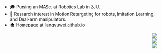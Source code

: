
+ :mortar_board: Pursing an MASc. at Robotics Lab in ZJU. 
+ :book: Research interest in Motion Retargeting for robots, Imitation Learning, and Dual-arm manipulators. 
+ :house: Homepage at [liangyuwei.github.io](https://liangyuwei.github.io/) 

<!-- Use <br> for inserting new lines between images, and use <p align=right> to align them all to the right as a group... -->
<p align=right>
  <img src="https://github-readme-stats.vercel.app/api?username=liangyuwei&show_icons=true&theme=default&count_private=true&include_all_commits=true&hide=stars"/><br>
  <img src="https://github-readme-stats.vercel.app/api/top-langs/?username=liangyuwei"/><br>
  <img src="https://github-readme-stats.vercel.app/api/wakatime?username=liangyuwei"/><br>
</p>

